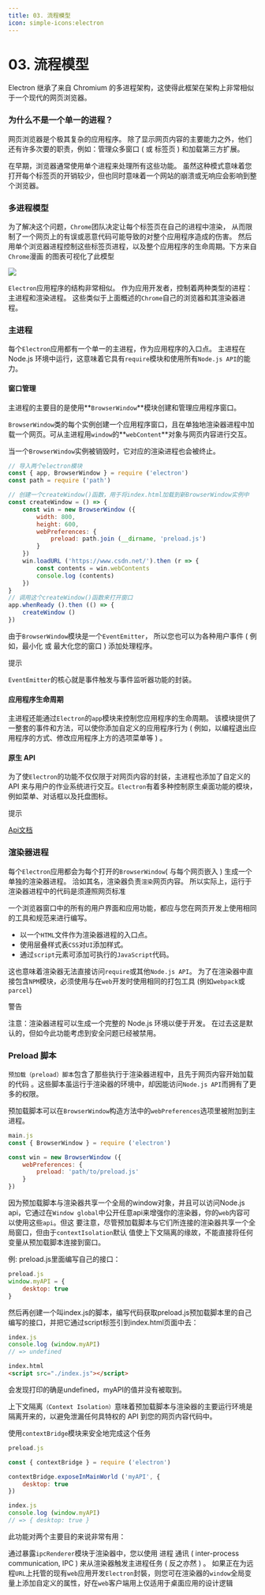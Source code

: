 ```yaml
---
title: 03. 流程模型
icon: simple-icons:electron
---
```


# 03. 流程模型

Electron 继承了来自 Chromium 的多进程架构，这使得此框架在架构上非常相似于一个现代的网页浏览器。

### 为什么不是一个单一的进程？

网页浏览器是个极其复杂的应用程序。 除了显示网页内容的主要能力之外，他们还有许多次要的职责，例如：管理众多窗口 ( 或 标签页 ) 和加载第三方扩展。

在早期，浏览器通常使用单个进程来处理所有这些功能。 虽然这种模式意味着您打开每个标签页的开销较少，但也同时意味着一个网站的崩溃或无响应会影响到整个浏览器。

### 多进程模型

为了解决这个问题，`Chrome`团队决定让每个标签页在自己的进程中渲染， 从而限制了一个网页上的有误或恶意代码可能导致的对整个应用程序造成的伤害。 然后用单个浏览器进程控制这些标签页进程，以及整个应用程序的生命周期。下方来自`Chrome`漫画 的图表可视化了此模型

![](https://www.electronjs.org/zh/assets/images/chrome-processes-0506d3984ec81aa39985a95e7a29fbb8.png)

`Electron`应用程序的结构非常相似。 作为应用开发者，控制着两种类型的进程：主进程和渲染进程。 这些类似于上面概述的`Chrome`自己的浏览器和其渲染器进程。

### 主进程

每个`Electron`应用都有一个单一的主进程，作为应用程序的入口点。 主进程在 Node.js 环境中运行，这意味着它具有`require`模块和使用所有`Node.js API`的能力。

#### 窗口管理

主进程的主要目的是使用**`BrowserWindow`**模块创建和管理应用程序窗口。

`BrowserWindow`类的每个实例创建一个应用程序窗口，且在单独地渲染器进程中加载一个网页。可从主进程用`window`的**`webContent`**对象与网页内容进行交互。

当一个`BrowserWindow`实例被销毁时，它对应的渲染进程也会被终止。

```javascript
// 导入两个electron模块
const { app, BrowserWindow } = require ('electron')
const path = require ('path')

// 创建一个createWindow()函数，用于将index.html加载到新BrowserWindow实例中
const createWindow = () => {
    const win = new BrowserWindow ({
        width: 800,
        height: 600,
        webPreferences: {
            preload: path.join (__dirname, 'preload.js')
        }
    })
    win.loadURL ('https://www.csdn.net/').then (r => {
        const contents = win.webContents
        console.log (contents)
    })
}
// 调用这个createWindow()函数来打开窗口
app.whenReady ().then (() => {
    createWindow ()
})

```

由于`BrowserWindow`模块是一个`EventEmitter`， 所以您也可以为各种用户事件 ( 例如，最小化 或 最大化您的窗口 ) 添加处理程序。

提示

`EventEmitter`的核心就是事件触发与事件监听器功能的封装。

#### 应用程序生命周期

主进程还能通过`Electron`的`app`模块来控制您应用程序的生命周期。 该模块提供了一整套的事件和方法，可以使你添加自定义的应用程序行为 ( 例如，以编程退出应用程序的方式、修改应用程序上方的选项菜单等 ) 。

#### 原生 API

为了使`Electron`的功能不仅仅限于对网页内容的封装，主进程也添加了自定义的 API 来与用户的作业系统进行交互。`Electron`有着多种控制原生桌面功能的模块，例如菜单、对话框以及托盘图标。

提示

[Api文档](https://www.electronjs.org/zh/docs/latest/api/app)

### 渲染器进程

每个`Electron`应用都会为每个打开的`BrowserWindow`( 与每个网页嵌入 ) 生成一个单独的渲染器进程。 洽如其名，渲染器负责`渲染`网页内容。 所以实际上，运行于渲染器进程中的代码是须遵照网页标准

一个浏览器窗口中的所有的用户界面和应用功能，都应与您在网页开发上使用相同的工具和规范来进行编写。
- 以一个`HTML`文件作为渲染器进程的入口点。
- 使用层叠样式表`CSS`对`UI`添加样式。
- 通过`script`元素可添加可执行的`JavaScript`代码。

这也意味着渲染器无法直接访问`require`或其他`Node.js API`。 为了在渲染器中直接包含`NPM`模块，必须使用与在`web`开发时使用相同的打包工具 (例如`webpack`或`parcel`)

警告

注意：渲染器进程可以生成一个完整的 Node.js 环境以便于开发。 在过去这是默认的，但如今此功能考虑到安全问题已经被禁用。

### Preload 脚本

`预加载（preload）脚本`包含了那些执行于渲染器进程中，且先于网页内容开始加载的代码 。这些脚本虽运行于渲染器的环境中，却因能访问`Node.js API`而拥有了更多的权限。

预加载脚本可以在`BrowserWindow`构造方法中的`webPreferences`选项里被附加到主进程。

```javascript
main.js
const { BrowserWindow } = require ('electron')

const win = new BrowserWindow ({
    webPreferences: {
        preload: 'path/to/preload.js'
    }
})

```

因为预加载脚本与渲染器共享一个全局的window对象，并且可以访问Node.js api，它通过在`Window global`中公开任意api来增强你的渲染器，你的`web`内容可以使用这些`api`。但这 要注意，尽管预加载脚本与它们所连接的渲染器共享一个全局窗口，但由于`contextIsolation`默认 值使上下文隔离的缘故，不能直接将任何变量从预加载脚本连接到窗口。

例: preload.js里面编写自己的接口：

```javascript
preload.js
window.myAPI = {
    desktop: true
}

```

然后再创建一个叫index.js的脚本，编写代码获取preload.js预加载脚本里的自己编写的接口，并把它通过script标签引到index.html页面中去：

```javascript
index.js
console.log (window.myAPI)
// => undefined

```

```html
index.html
<script src="./index.js"></script>

```

会发现打印的确是undefined，myAPI的值并没有被取到。

上下文隔离`（Context Isolation）`意味着预加载脚本与渲染器的主要运行环境是隔离开来的，以避免泄漏任何具特权的 API 到您的网页内容代码中。

使用`contextBridge`模块来安全地完成这个任务

```javascript
preload.js

const { contextBridge } = require ('electron')

contextBridge.exposeInMainWorld ('myAPI', {
    desktop: true
})

```

```javascript
index.js
console.log (window.myAPI)
// => { desktop: true }

```

此功能对两个主要目的来说非常有用：

通过暴露`ipcRenderer`模块于渲染器中，您以使用 进程 通讯 ( inter-process communication, IPC ) 来从渲染器触发主进程任务 ( 反之亦然 ) 。 如果正在为远程`URL`上托管的现有`web`应用开发`Electron`封裝，则您可在渲染器的`window`全局变量上添加自定义的属性，好在`web`客户端用上仅适用于桌面应用的设计逻辑